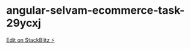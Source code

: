 # angular-selvam-ecommerce-task-29ycxj

[Edit on StackBlitz ⚡️](https://stackblitz.com/edit/angular-selvam-ecommerce-task-29ycxj)
